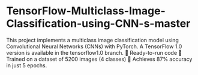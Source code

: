 # TensorFlow-Multiclass-Image-Classification-using-CNN-s-master
This project implements a multiclass image classification model using Convolutional Neural Networks (CNNs) with PyTorch. A TensorFlow 1.0 version is available in the tensorflow1.0 branch.  🔹 Ready-to-run code 🔹 Trained on a dataset of 5200 images (4 classes) 🔹 Achieves 87% accuracy in just 5 epochs.
